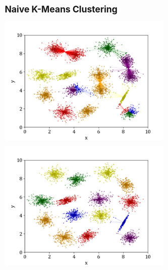# Naive K-Means Clustering

<p align="center">
    <img src="photos/clusters1.png">
</p>

<p align="center">
    <img src="photos/clusters100.png">
</p>
